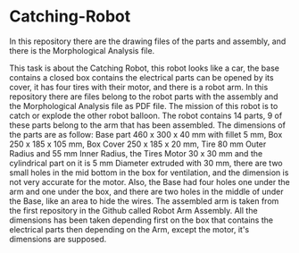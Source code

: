 # Catching-Robot
In this repository there are the drawing files of the parts and assembly, and there is the Morphological Analysis file. 

This task is about the Catching Robot, this robot looks like a car, the base contains a closed box contains the electrical parts
can be opened by its cover, it has four tires with their motor, and there is a robot arm. In this repository there are files 
belong to the robot parts with the assembly and the Morphological Analysis file as PDF file. The mission of this robot is to catch
or explode the other robot balloon. The robot contains 14 parts, 9 of these parts belong to the arm that has been assembled. 
The dimensions of the parts are as follow: Base part 460 x 300 x 40 mm with fillet 5 mm, Box 250 x 185 x 105 mm, Box Cover 250 x 185 x 20 mm, 
Tire 80 mm Outer Radius and 55 mm Inner Radius, the Tires Motor 30 x 30 mm and the cylindrical part on it is 5 mm Diameter extruded
with 30 mm, there are two small holes in the mid bottom in the box for ventilation, and the dimension is not very accurate for the motor. 
Also, the Base had four holes one under the arm and one under the box, and there are two holes in the middle of under the Base, like an area
to hide the wires. The assembled arm is taken from the first repository in the Github called Robot Arm Assembly. All the dimensions has been 
taken depending first on the box that contains the electrical parts then depending on the Arm, except the motor, it's dimensions are supposed.
